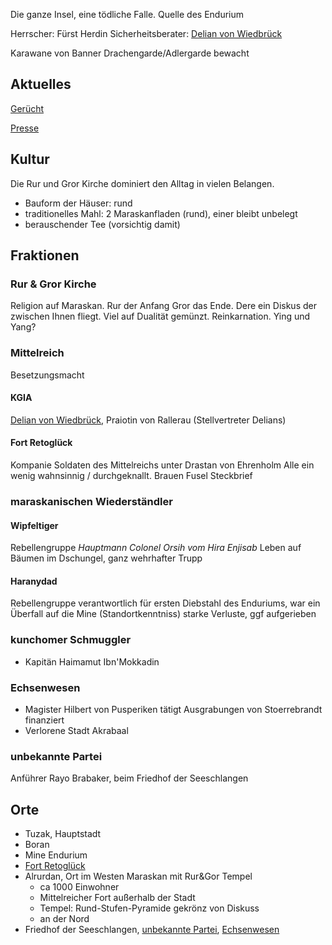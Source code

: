 Die ganze Insel, eine tödliche Falle.
Quelle des Endurium

Herrscher: Fürst Herdin
Sicherheitsberater: [Delian von Wiedbrück](Personen.md#Delian%20von%20Wiedbrück)

Karawane von Banner Drachengarde/Adlergarde bewacht 

## Aktuelles

[Gerücht](Pforte%20des%20Grauens/Gerüchte%20und%20Nachrichten.md#rumormaraskan)

[Presse](Pforte%20des%20Grauens/Gerüchte%20und%20Nachrichten.md#newsmaraskan)

## Kultur
Die Rur und Gror Kirche dominiert den Alltag in vielen Belangen. 
* Bauform der Häuser: rund
* traditionelles Mahl: 2 Maraskanfladen (rund), einer bleibt unbelegt
* berauschender Tee (vorsichtig damit)


## Fraktionen

### Rur & Gror Kirche
Religion auf Maraskan. Rur der Anfang Gror das Ende. Dere ein Diskus der zwischen Ihnen fliegt. Viel auf Dualität gemünzt. Reinkarnation. Ying und Yang?
### Mittelreich
Besetzungsmacht
#### KGIA
[Delian von Wiedbrück](Personen.md#Delian%20von%20Wiedbrück), Praiotin von Rallerau (Stellvertreter Delians)
#### Fort Retoglück
Kompanie Soldaten des Mittelreichs unter Drastan von Ehrenholm
Alle ein wenig wahnsinnig / durchgeknallt.
Brauen Fusel
Steckbrief

### maraskanischen Wiederständler
#### Wipfeltiger
Rebellengruppe
_Hauptmann Colonel Orsih vom Hira_
_Enjisab_
Leben auf Bäumen im Dschungel, ganz wehrhafter Trupp
#### Haranydad
Rebellengruppe
verantwortlich für ersten Diebstahl des Enduriums, war ein Überfall auf die Mine (Standortkenntniss)
starke Verluste, ggf aufgerieben
### kunchomer Schmuggler
 * Kapitän Haimamut Ibn'Mokkadin
### Echsenwesen
* Magister Hilbert von Pusperiken tätigt Ausgrabungen von Stoerrebrandt finanziert
* Verlorene Stadt Akrabaal
### unbekannte Partei
Anführer Rayo Brabaker, beim Friedhof der Seeschlangen

## Orte
* Tuzak, Hauptstadt
* Boran
* Mine Endurium
* [Fort Retoglück](Pforte%20des%20Grauens/Maraskan.md#Fort%20Retoglück)
* Alrurdan, Ort im Westen Maraskan mit Rur&Gor Tempel
	* ca 1000 Einwohner
	* Mittelreicher Fort außerhalb der Stadt
	* Tempel: Rund-Stufen-Pyramide gekrönz von Diskuss
	* an der Nord
* Friedhof der Seeschlangen, [unbekannte Partei](Pforte%20des%20Grauens/Maraskan.md#unbekannte%20Partei), [Echsenwesen](Pforte%20des%20Grauens/Maraskan.md#Echsenwesen)

